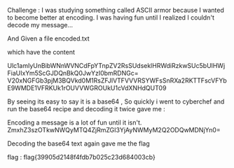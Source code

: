 Challenge : I was studying something called ASCII armor because I wanted to become better at encoding. I was having fun until I realized I couldn't decode my message...

And Given a file encoded.txt

which have the content 

Ulc1amIyUnBibWNnWVNCdFpYTnpZV2RsSUdseklHRWdiRzkwSUc5bUlHWjFiaUIxYm5ScGJDQnBkQ0JwYzI0bmRDNGc= V20xNGFGb3pjM3BQVkd0M1RsZFJlVTFVVVRSYWFsSnRXa2RKTTFscVFYbE9WMDE1VFRKUk1rOUVVWGROUkU1cVdXNHdQUT09

By seeing its easy to say it is a base64 , So quickly i went to cyberchef and run the base64 recipe and decoding it twice gave me :

  Encoding a message is a lot of fun until it isn't. 
  ZmxhZ3szOTkwNWQyMTQ4ZjRmZGI3YjAyNWMyM2Q2ODQwMDNjYn0=

Decoding the base64 text again gave me the flag

flag : flag{39905d2148f4fdb7b025c23d684003cb}
